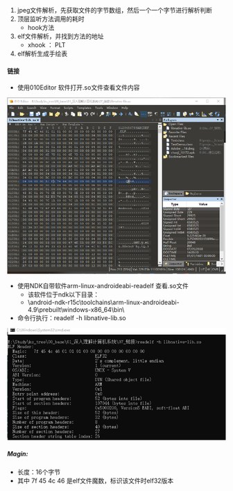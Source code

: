 1. jpeg文件解析，先获取文件的字节数组，然后一个一个字节进行解析判断
2. 顶层监听方法调用的耗时
   - hook方法
3. elf文件解析，并找到方法的地址
   - xhook ： PLT 
4. elf解析生成手绘表



#### 链接

- 使用010Editor 软件打开.so文件查看文件内容

<img src=".\res\1.ELF文件内容.png" alt="1.ELF文件内容" style="zoom:80%;" />

- 使用NDK自带软件arm-linux-androideabi-readelf 查看.so文件
  - 该软件位于ndk以下目录：
  - \android-ndk-r15c\toolchains\arm-linux-androideabi-4.9\prebuilt\windows-x86_64\bin\
- 命令行执行：readelf -h libnative-lib.so

<img src=".\res\3.readelf查看so文件.png" alt="3.readelf查看so文件" style="zoom:100%;" />

##### Magin:

- 长度：16个字节
- 其中 7f 45 4c 46 是elf文件魔数，标识该文件时elf32版本

























